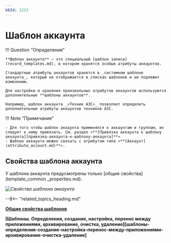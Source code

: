 ```yaml
---
kbId: 2223
---
```


# Шаблон аккаунта

!!! Question "Определения"

    **Шаблон аккаунта** — это специальный [шаблон записи](record_templates.md), в котором хранятся особые атрибуты аккаунтов.

    Стандартные атрибуты аккаунтов хранятся в _системном шаблоне аккаунта_, который не отображается в списках шаблонов и не подлежит изменению.

    Для настройки и хранения произвольных атрибутов аккаунтов используются дополнительные **шаблоны аккаунтов**.

    Например, шаблон аккаунта _«Техник АЗС»_ позволяет определить дополнительные атрибуты аккаунтов техников АЗС.

!!! Note "Примечание"

    - Для того чтобы шаблон аккаунта применялся к аккаунтам и группам, их следует к нему привязать. См. раздел «**[Привязка аккаунта к шаблону аккаунта][привязка-аккаунта-к-шаблону-аккаунта]**»
    - Шаблон аккаунта можно связать с атрибутом типа «**[Аккаунт](attribute_account.md)**».

## Свойства шаблона аккаунта

У шаблона аккаунта предусмотрены только [общие свойства](template_common
_properties.md).

_![Свойства шаблона аккаунта](account_templates_properties.png)_

--8<-- "related_topics_heading.md"

**[Общие свойства шаблонов](template_common_properties.md)** 

**[Шаблоны. Определения, создание, настройка, перенос между приложениями, архивирование, очистка, удаление][шаблоны-определения-создание-настройка-перенос-между-приложениями-архивирование-очистка-удаление]**

